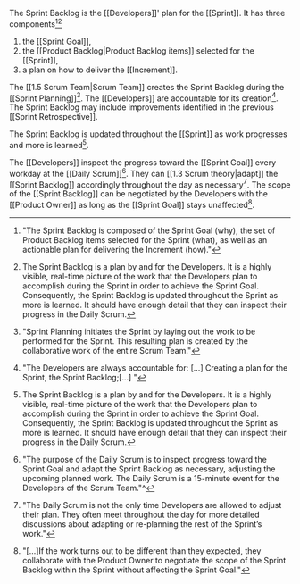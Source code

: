 The Sprint Backlog is the [[Developers]]' plan for the [[Sprint]]. It has three components[^sprint-backlog-is-composed][^sprint-backlog-is-a-plan]
1. the [[Sprint Goal]],
2. the [[Product Backlog|Product Backlog items]] selected for the [[Sprint]],
3. a plan on how to deliver the [[Increment]].

[^sprint-backlog-is-composed]: "The Sprint Backlog is composed of the Sprint Goal (why), the set of Product Backlog items selected for the Sprint (what), as well as an actionable plan for delivering the Increment (how)."[^scrum-guide-2020]
[^sprint-backlog-is-a-plan]: The Sprint Backlog is a plan by and for the Developers. It is a highly visible, real-time picture of the work that the Developers plan to accomplish during the Sprint in order to achieve the Sprint Goal. Consequently, the Sprint Backlog is updated throughout the Sprint as more is learned. It should have enough detail that they can inspect their progress in the Daily Scrum.[^scrum-guide-2020]

The [[1.5 Scrum Team|Scrum Team]] creates the Sprint Backlog during the [[Sprint Planning]][^sprint-plan-initiates]. The [[Developers]] are accountable for its creation[^devs-accountable]. The Sprint Backlog may include improvements identified in the previous [[Sprint Retrospective]].

[^sprint-plan-initiates]:"Sprint Planning initiates the Sprint by laying out the work to be performed for the Sprint. This resulting plan is created by the collaborative work of the entire Scrum Team."[^scrum-guide-2020]
[^devs-accountable]: "The Developers are always accountable for: \[...\] Creating a plan for the Sprint, the Sprint Backlog;\[...\] "[^scrum-guide-2020]
[^the-scrum-team-identifies]: "The Scrum Team identifies the most helpful changes to improve its effectiveness. The most impactful improvements are addressed as soon as possible. They may even be added to the Sprint Backlog for the next Sprint."[^scrum-guide-2020]

The Sprint Backlog is updated throughout the [[Sprint]] as work progresses and more is learned[^sprint-backlog-is-a-plan].

The [[Developers]] inspect the progress toward the [[Sprint Goal]] every workday at the [[Daily Scrum]][^sprint-goal-daily-scrum]. They can [[1.3 Scrum theory|adapt]] the [[Sprint Backlog]] accordingly throughout the day as necessary[^backlog-update-multiple-times]. The scope of the [[Sprint Backlog]] can be negotiated by the Developers with the [[Product Owner]] as long as the [[Sprint Goal]] stays unaffected[^negotiate-scope-po].

[^sprint-goal-daily-scrum]: "The purpose of the Daily Scrum is to inspect progress toward the Sprint Goal and adapt the Sprint Backlog as necessary, adjusting the upcoming planned work. The Daily Scrum is a 15-minute event for the Developers of the Scrum Team."^[^scrum-guide-2020]
[^backlog-update-multiple-times]: "The Daily Scrum is not the only time Developers are allowed to adjust their plan. They often meet throughout the day for more detailed discussions about adapting or re-planning the rest of the Sprint’s work."[^scrum-guide-2020]
[^negotiate-scope-po]: "\[...\]If the work turns out to be different than they expected, they collaborate with the Product Owner to negotiate the scope of the Sprint Backlog within the Sprint without affecting the Sprint Goal."[^scrum-guide-2020]

[^scrum-guide-2020]: [[1.2 Scrum Guide|Scrum Guide (2020)]]